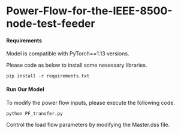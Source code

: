 # Power-Flow-for-the-IEEE-8500-node-test-feeder

#### Requirements

Model is compatible with PyTorch==1.13 versions.

Please code as below to install some nesessary libraries.

```
pip install -r requirements.txt
```



#### Run Our Model

To modify the power flow inputs, please execute the following code.

```
python PF_transfer.py 
```

Control the load flow parameters by modifying the Master.dss file.
